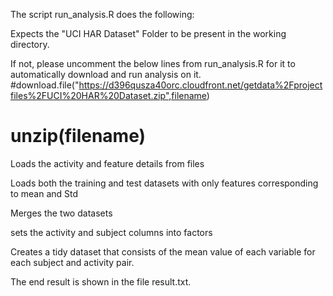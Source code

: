 
The script run_analysis.R does the following:

Expects the "UCI HAR Dataset" Folder to be present in the working directory.

If not, please uncomment the below lines from  run_analysis.R for it to automatically download and run analysis on it.
 #download.file("https://d396qusza40orc.cloudfront.net/getdata%2Fprojectfiles%2FUCI%20HAR%20Dataset.zip",filename)
 # unzip(filename)
 
Loads the activity and feature details from files

Loads both the training and test datasets with only features corresponding to mean and Std

Merges the two datasets

sets the activity and subject columns into factors

Creates a tidy dataset that consists of the  mean value of each variable for each subject and activity pair.

The end result is shown in the file result.txt.

